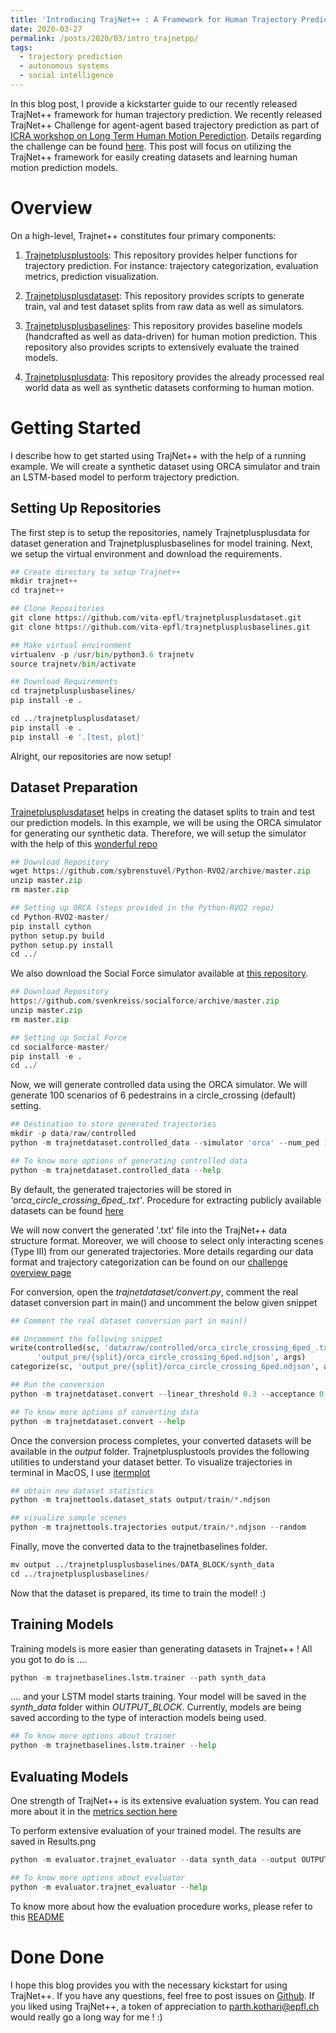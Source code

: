 ```yaml
---
title: 'Introducing TrajNet++ : A Framework for Human Trajectory Prediction'
date: 2020-03-27
permalink: /posts/2020/03/intro_trajnetpp/
tags:
  - trajectory prediction
  - autonomous systems
  - social intelligence
---
```


In this blog post, I provide a kickstarter guide to our recently released TrajNet++ framework for human trajectory prediction. We recently released TrajNet++ Challenge for agent-agent based trajectory prediction as part of [ICRA workshop on Long Term Human Motion Perediction](https://motionpredictionicra2020.github.io). Details regarding the challenge can be found [here](https://www.aicrowd.com/challenges/trajnet-a-trajectory-forecasting-challenge). This post will focus on utilizing the TrajNet++ framework for easily creating datasets and learning human motion prediction models.

Overview
========

On a high-level, Trajnet++ constitutes four primary components:

1. [Trajnetplusplustools](https://github.com/vita-epfl/trajnetplusplustools): This repository provides helper functions for trajectory prediction. For instance: trajectory categorization, evaluation metrics, prediction visualization. 

2. [Trajnetplusplusdataset](https://github.com/vita-epfl/trajnetplusplusdataset): This repository provides scripts to generate train, val and test dataset splits from raw data as well as simulators.

3. [Trajnetplusplusbaselines](https://github.com/vita-epfl/trajnetplusplusbaselines): This repository provides baseline models (handcrafted as well as data-driven) for human motion prediction. This repository also provides scripts to extensively evaluate the trained models.

4. [Trajnetplusplusdata](https://github.com/vita-epfl/trajnetplusplusdata): This repository provides the already processed real world data as well as synthetic datasets conforming to human motion. 

Getting Started
===============

I describe how to get started using TrajNet++ with the help of a running example. 
We will create a synthetic dataset using ORCA simulator and train an LSTM-based model to perform trajectory prediction. 

Setting Up Repositories
-----------------------

The first step is to setup the repositories, namely Trajnetplusplusdata for dataset generation and Trajnetplusplusbaselines for model training. Next, we setup the virtual environment and download the requirements. 

```python
## Create directory to setup Trajnet++
mkdir trajnet++
cd trajnet++ 

## Clone Repositories
git clone https://github.com/vita-epfl/trajnetplusplusdataset.git
git clone https://github.com/vita-epfl/trajnetplusplusbaselines.git

## Make virtual environment
virtualenv -p /usr/bin/python3.6 trajnetv
source trajnetv/bin/activate

## Download Requirements
cd trajnetplusplusbaselines/ 
pip install -e .

cd ../trajnetplusplusdataset/ 
pip install -e .
pip install -e '.[test, plot]'
```

Alright, our repositories are now setup! 

Dataset Preparation
-------------------

[Trajnetplusplusdataset](https://github.com/vita-epfl/trajnetplusplusdataset) helps in creating the dataset splits to train and test our prediction models. In this example, we will be using the ORCA simulator for generating our synthetic data. 
Therefore, we will setup the simulator with the help of this [wonderful repo](https://github.com/sybrenstuvel/Python-RVO2)

```python
## Download Repository
wget https://github.com/sybrenstuvel/Python-RVO2/archive/master.zip
unzip master.zip
rm master.zip

## Setting up ORCA (steps provided in the Python-RVO2 repo)
cd Python-RVO2-master/
pip install cython
python setup.py build
python setup.py install
cd ../
```

We also download the Social Force simulator available at [this repository](https://github.com/svenkreiss/socialforce). 

```python
## Download Repository
https://github.com/svenkreiss/socialforce/archive/master.zip
unzip master.zip
rm master.zip

## Setting up Social Force
cd socialforce-master/
pip install -e .
cd ../
```

Now, we will generate controlled data using the ORCA simulator. We will generate 100 scenarios of 6 pedestrains in a circle_crossing (default) setting.

```python
## Destination to store generated trajectories
mkdir -p data/raw/controlled
python -m trajnetdataset.controlled_data --simulator 'orca' --num_ped 10 --num_scenes 100

## To know more options of generating controlled data
python -m trajnetdataset.controlled_data --help
```

By default, the generated trajectories will be stored in _'orca\_circle\_crossing\_6ped\_.txt'_. Procedure for extracting publicly available datasets can be found [here](https://github.com/vita-epfl/trajnetplusplusdataset/blob/master/README.rst)

We will now convert the generated '.txt' file into the TrajNet++ data structure format. Moreover, we will choose to select only interacting scenes (Type III) from our generated trajectories. More details regarding our data format and trajectory categorization can be found on our [challenge overview page](https://www.aicrowd.com/challenges/trajnet-a-trajectory-forecasting-challenge)

For conversion, open the _trajnetdataset/convert.py_, comment the real dataset conversion part in main() and uncomment the below given snippet
```python
## Comment the real dataset conversion part in main()

## Uncomment the following snippet
write(controlled(sc, 'data/raw/controlled/orca_circle_crossing_6ped_.txt'),
      'output_pre/{split}/orca_circle_crossing_6ped.ndjson', args)
categorize(sc, 'output_pre/{split}/orca_circle_crossing_6ped.ndjson', args)

## Run the conversion
python -m trajnetdataset.convert --linear_threshold 0.3 --acceptance 0 0 1.0 0

## To know more options of converting data
python -m trajnetdataset.convert --help
```

Once the conversion process completes, your converted datasets will be available in the _output_ folder. Trajnetplusplustools provides the following utilities to understand your dataset better. To visualize trajectories in terminal in MacOS, I use [itermplot](https://github.com/daleroberts/itermplot)

```python
## obtain new dataset statistics
python -m trajnettools.dataset_stats output/train/*.ndjson

## visualize sample scenes
python -m trajnettools.trajectories output/train/*.ndjson --random
```

Finally, move the converted data to the trajnetbaselines folder.
```python
mv output ../trajnetplusplusbaselines/DATA_BLOCK/synth_data
cd ../trajnetplusplusbaselines/
```
Now that the dataset is prepared, its time to train the model! :)

Training Models
---------------

Training models is more easier than generating datasets in Trajnet++ !
All you got to do is ....
```python
python -m trajnetbaselines.lstm.trainer --path synth_data
```
.... and your LSTM model starts training. Your model will be saved in the _synth\_data_ folder within _OUTPUT\_BLOCK_. Currently, models are being saved according to the type of interaction models being used.

```python
## To know more options about trainer 
python -m trajnetbaselines.lstm.trainer --help
```

Evaluating Models
-----------------

One strength of TrajNet++ is its extensive evaluation system. You can read more about it in the [metrics section here](https://www.aicrowd.com/challenges/trajnet-a-trajectory-forecasting-challenge)

To perform extensive evaluation of your trained model. The results are saved in Results.png 
```python
python -m evaluator.trajnet_evaluator --data synth_data --output OUTPUT_BLOCK/synth_data/vanilla.pkl

## To know more options about evaluator 
python -m evaluator.trajnet_evaluator --help
```
To know more about how the evaluation procedure works, please refer to this [README](https://github.com/vita-epfl/trajnetplusplusbaselines/blob/master/evaluator/README.rst)

Done Done
=========

I hope this blog provides you with the necessary kickstart for using TrajNet++. If you have any questions, feel free to post issues on [Github](https://github.com/vita-epfl/trajnetplusplusbaselines). If you liked using TrajNet++, a token of appreciation to parth.kothari@epfl.ch would really go a long way for me ! :)

